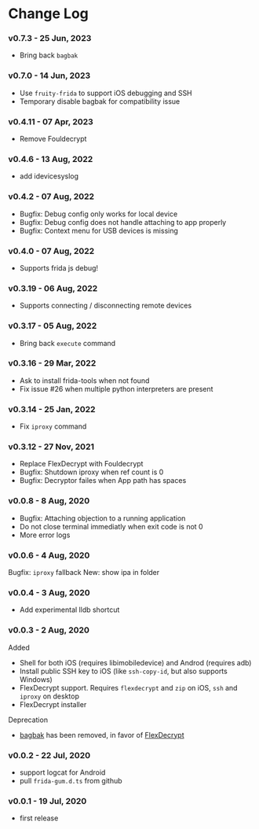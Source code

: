 # Change Log

### v0.7.3 - 25 Jun, 2023

* Bring back `bagbak`

### v0.7.0 - 14 Jun, 2023

* Use `fruity-frida` to support iOS debugging and SSH
* Temporary disable bagbak for compatibility issue

### v0.4.11 - 07 Apr, 2023

* Remove Fouldecrypt

### v0.4.6 - 13 Aug, 2022

* add idevicesyslog

### v0.4.2 - 07 Aug, 2022

* Bugfix: Debug config only works for local device
* Bugfix: Debug config does not handle attaching to app properly
* Bugfix: Context menu for USB devices is missing

### v0.4.0 - 07 Aug, 2022

* Supports frida js debug!

### v0.3.19 - 06 Aug, 2022

* Supports connecting / disconnecting remote devices

### v0.3.17 - 05 Aug, 2022

* Bring back `execute` command

### v0.3.16 - 29 Mar, 2022

* Ask to install frida-tools when not found
* Fix issue #26 when multiple python interpreters are present

### v0.3.14 - 25 Jan, 2022

* Fix `iproxy` command

### v0.3.12 - 27 Nov, 2021

* Replace FlexDecrypt with Fouldecrypt
* Bugfix: Shutdown iproxy when ref count is 0
* Bugfix: Decryptor failes when App path has spaces

### v0.0.8 - 8 Aug, 2020

* Bugfix: Attaching objection to a running application
* Do not close terminal immediatly when exit code is not 0
* More error logs

### v0.0.6 - 4 Aug, 2020

Bugfix: `iproxy` fallback
New: show ipa in folder

### v0.0.4 - 3 Aug, 2020

* Add experimental lldb shortcut

### v0.0.3 - 2 Aug, 2020

Added

* Shell for both iOS (requires libimobiledevice) and Androd (requires adb)
* Install public SSH key to iOS (like `ssh-copy-id`, but also supports Windows)
* FlexDecrypt support. Requires `flexdecrypt` and `zip` on iOS, `ssh` and `iproxy` on desktop
* FlexDecrypt installer

Deprecation

* [bagbak](https://github.com/ChiChou/bagbak) has been removed, in favor of [FlexDecrypt](https://github.com/JohnCoates/flexdecrypt)

### v0.0.2 - 22 Jul, 2020

* support logcat for Android
* pull `frida-gum.d.ts` from github

### v0.0.1 - 19 Jul, 2020

* first release
